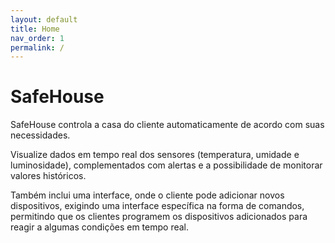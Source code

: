 ```yaml
---
layout: default
title: Home
nav_order: 1
permalink: /
---
```


# SafeHouse

SafeHouse controla a casa do cliente automaticamente de acordo com suas necessidades.

Visualize dados em tempo real dos sensores (temperatura, umidade e luminosidade), complementados com alertas e a possibilidade de monitorar valores históricos.

Também inclui uma interface, onde o cliente pode adicionar novos dispositivos, exigindo uma interface específica na forma de comandos, permitindo que os clientes programem os dispositivos adicionados para reagir a algumas condições em tempo real.
